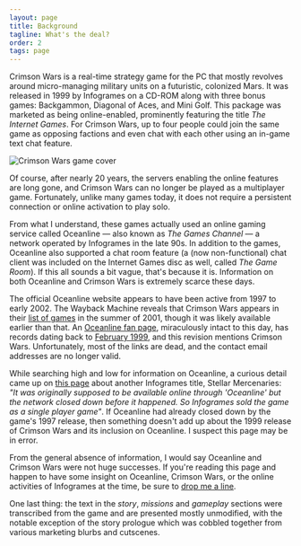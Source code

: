 ```yaml
---
layout: page
title: Background
tagline: What's the deal?
order: 2
tags: page
---
```


Crimson Wars is a real-time strategy game for the PC that mostly revolves around micro-managing military units on a futuristic, colonized Mars. It was released in 1999 by Infogrames on a CD-ROM along with three bonus games: Backgammon, Diagonal of Aces, and Mini Golf.
This package was marketed as being online-enabled, prominently featuring the title _The Internet Games_. For Crimson Wars, up to four people could join the same game as opposing factions and even chat with each other using an in-game text chat feature.

<img class="img-fluid rounded d-block mx-auto" src="{{ '/assets/images/cover.jpg' | url }}" alt="Crimson Wars game cover">

Of course, after nearly 20 years, the servers enabling the online features are long gone, and Crimson Wars can no longer be played as a multiplayer game. Fortunately, unlike many games today, it does not require a persistent connection or online activation to play solo.

From what I understand, these games actually used an online gaming service called Oceanline — also known as _The Games Channel_ <!-- (US trademark 75367477, October 1997) --> — a network operated by Infogrames in the late 90s. In addition to the games, Oceanline also supported a chat room feature (a (now non-functional) chat client was included on the Internet Games disc as well, called _The Game Room_). If this all sounds a bit vague, that's because it is. Information on both Oceanline and Crimson Wars is extremely scarce these days.

The official Oceanline website appears to have been active from 1997 to early 2002. The Wayback Machine reveals that Crimson Wars appears in their [list of games](http://web.archive.org/web/20010714214920/http://www.oceanline.com:80/us/games/main-simulation.htm) in the summer of 2001, though it was likely available earlier than that. An [Oceanline fan page](http://www.angelfire.com/ca/SiteB/oceanline.html), miraculously intact to this day, has records dating back to [February 1999](http://web.archive.org/web/19990219215421/http://www.angelfire.com/ca/SiteB/oceanline.html), and this revision mentions Crimson Wars. Unfortunately, most of the links are dead, and the contact email addresses are no longer valid.

While searching high and low for information on Oceanline, a curious detail came up on [this page](http://www.legendsworld.net/shooter/game/9579) about another Infogrames title, Stellar Mercenaries: _"It was originally supposed to be available online through 'Oceanline' but the network closed down before it happened. So Infogrames sold the game as a single player game"_. If Oceanline had already closed down by the game's 1997 release, then something doesn't add up about the 1999 release of Crimson Wars and its inclusion on Oceanline. I suspect this page may be in error.

From the general absence of information, I would say Oceanline and Crimson Wars were not huge successes. If you're reading this page and happen to have some insight on Oceanline, Crimson Wars, or the online activities of Infogrames at the time, be sure to [drop me a line](https://permortensen.com/).

One last thing: the text in the _story_, _missions_ and _gameplay_ sections were transcribed from the game and are presented mostly unmodified, with the notable exception of the story prologue which was cobbled together from various marketing blurbs and cutscenes.
